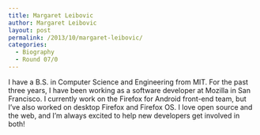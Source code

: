 ```yaml
---
title: Margaret Leibovic
author: Margaret Leibovic
layout: post
permalink: /2013/10/margaret-leibovic/
categories:
  - Biography
  - Round 07/0
---
```

I have a B.S. in Computer Science and Engineering from MIT. For the past three years, I have been working as a software developer at Mozilla in San Francisco. I currently work on the Firefox for Android front-end team, but I&#8217;ve also worked on desktop Firefox and Firefox OS. I love open source and the web, and I&#8217;m always excited to help new developers get involved in both!